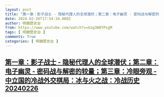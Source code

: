 ```yaml
---
layout: post
title: "第一章：影子战士 - 隐秘代理人的全球潜伏；第二章：电子幽灵 - 密码战与解密的较量；第三章：冷眼旁观 - 中立国的冷战外交棋局：冰与火之战：冷战历史20240226"
date: 2024-02-26T17:54:34.000Z
author: 明鏡歷史台
from: https://www.youtube.com/watch?v=Uzg3W8YPxgM
tags: [ 明鏡歷史台 ]
comments: True
categories: [ 明鏡歷史台 ]
---
```

<!--1708970074000-->
[第一章：影子战士 - 隐秘代理人的全球潜伏；第二章：电子幽灵 - 密码战与解密的较量；第三章：冷眼旁观 - 中立国的冷战外交棋局：冰与火之战：冷战历史20240226](https://www.youtube.com/watch?v=Uzg3W8YPxgM)
------

<div>

</div>
